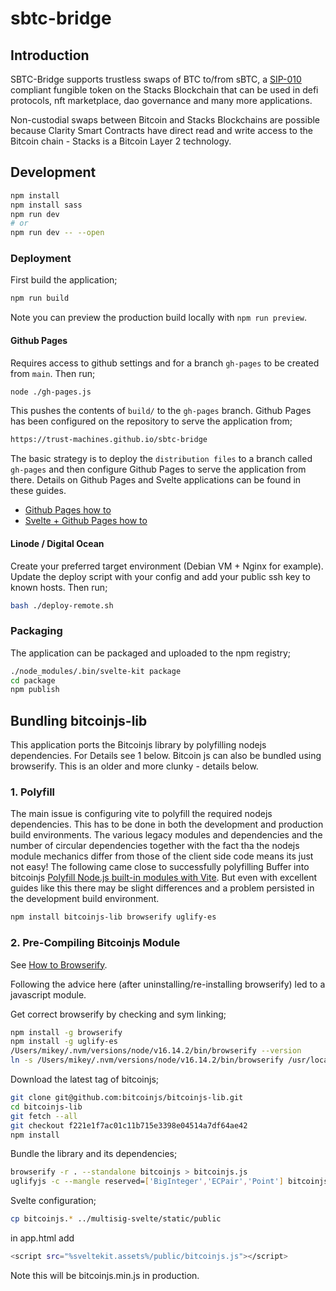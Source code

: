 # sbtc-bridge

## Introduction

SBTC-Bridge supports trustless swaps of BTC to/from sBTC,
a [SIP-010](https://github.com/stacksgov/sips/blob/main/sips/sip-010/sip-010-fungible-token-standard.md) compliant fungible token on the Stacks Blockchain that can be used in
defi protocols, nft marketplace, dao governance and many more applications.

Non-custodial swaps between Bitcoin and Stacks Blockchains are possible because
Clarity Smart Contracts have direct read and write access to the Bitcoin chain - Stacks is
a Bitcoin Layer 2 technology.

## Development

```bash
npm install
npm install sass
npm run dev
# or
npm run dev -- --open
```

### Deployment

First build the application;

```bash
npm run build
```

Note you can preview the production build locally with `npm run preview`.

#### Github Pages

Requires access to github settings and for a branch `gh-pages` to be created from `main`.
Then run;

```bash
node ./gh-pages.js
```

This pushes the contents of `build/` to the `gh-pages` branch. Github Pages
has been configured on the repository to serve the application from;

```bash
https://trust-machines.github.io/sbtc-bridge
```

The basic strategy is to deploy the `distribution files` to a branch called `gh-pages` and then configure Github Pages to serve the application from there. Details on Github Pages and Svelte
applications can be found in these guides.

- [Github Pages how to](https://docs.github.com/en/pages)
- [Svelte + Github Pages how to](https://github.com/sveltejs/kit/tree/master/packages/adapter-static#spa-mode)

#### Linode / Digital Ocean

Create your preferred target environment (Debian VM + Nginx for example).
Update the deploy script with your config and add your public ssh key to known hosts.
Then run;

```bash
bash ./deploy-remote.sh
```

### Packaging

The application can be packaged and uploaded to the npm registry;

```bash
./node_modules/.bin/svelte-kit package
cd package
npm publish
```

## Bundling bitcoinjs-lib

This application ports the Bitcoinjs library by polyfilling nodejs dependencies. For
Details see 1 below. Bitcoin js can also be bundled using browserify. This is an older and
more clunky - details below.

### 1. Polyfill

The main issue is configuring vite to polyfill the required nodejs dependencies. This
has to be done in both the development and production build environments. The various
legacy modules and dependencies and the number of circular dependencies together with the
fact tha the nodejs module mechanics differ from those of the client side code means
its just not easy!
The following came close to successfully polyfilling Buffer into bitcoinjs
[Polyfill Node.js built-in modules with Vite](https://medium.com/@ftaioli/using-node-js-builtin-modules-with-vite-6194737c2cd2). But even with excellent guides
like this there may be slight differences and a problem persisted in the development
build environment.

```bash
npm install bitcoinjs-lib browserify uglify-es
```

### 2. Pre-Compiling Bitcoinjs Module

See [How to Browserify](https://github.com/bitcoinjs/bitcoinjs-lib/issues/965).

Following the advice here (after uninstalling/re-installing browserify) led to
a javascript module.

Get correct browserify by checking and sym linking;

```bash
npm install -g browserify
npm install -g uglify-es
/Users/mikey/.nvm/versions/node/v16.14.2/bin/browserify --version
ln -s /Users/mikey/.nvm/versions/node/v16.14.2/bin/browserify /usr/local/bin/browserify
```

Download the latest tag of bitcoinjs;

```bash
git clone git@github.com:bitcoinjs/bitcoinjs-lib.git
cd bitcoinjs-lib
git fetch --all
git checkout f221e1f7ac01c11b715e3398e04514a7df64ae42
npm install
```

Bundle the library and its dependencies;

```bash
browserify -r . --standalone bitcoinjs > bitcoinjs.js
uglifyjs -c --mangle reserved=['BigInteger','ECPair','Point'] bitcoinjs.js > bitcoinjs.min.js
```

Svelte configuration;

```bash
cp bitcoinjs.* ../multisig-svelte/static/public
```

in app.html add

```bash
<script src="%sveltekit.assets%/public/bitcoinjs.js"></script>
```

Note this will be bitcoinjs.min.js in production.
